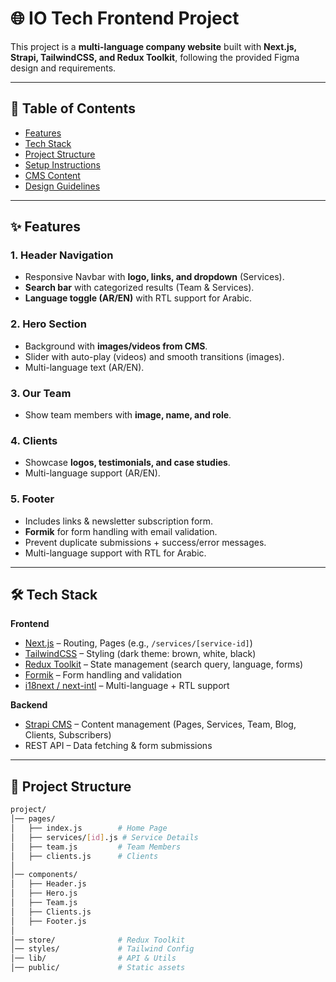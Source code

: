 # 🌐 IO Tech Frontend Project

This project is a **multi-language company website** built with **Next.js, Strapi, TailwindCSS, and Redux Toolkit**, following the provided Figma design and requirements.  

---

## 📑 Table of Contents
- [Features](#features)
- [Tech Stack](#tech-stack)
- [Project Structure](#project-structure)
- [Setup Instructions](#setup-instructions)
- [CMS Content](#cms-content)
- [Design Guidelines](#design-guidelines)

---

## ✨ Features
### 1. Header Navigation
- Responsive Navbar with **logo, links, and dropdown** (Services).  
- **Search bar** with categorized results (Team & Services).  
- **Language toggle (AR/EN)** with RTL support for Arabic.  

### 2. Hero Section
- Background with **images/videos from CMS**.  
- Slider with auto-play (videos) and smooth transitions (images).  
- Multi-language text (AR/EN).  

### 3. Our Team
- Show team members with **image, name, and role**.  

### 4. Clients
- Showcase **logos, testimonials, and case studies**.  
- Multi-language support (AR/EN).  

### 5. Footer
- Includes links & newsletter subscription form.  
- **Formik** for form handling with email validation.  
- Prevent duplicate submissions + success/error messages.  
- Multi-language support with RTL for Arabic.  

---

## 🛠️ Tech Stack
**Frontend**  
- [Next.js](https://nextjs.org/) – Routing, Pages (e.g., `/services/[service-id]`)  
- [TailwindCSS](https://tailwindcss.com/) – Styling (dark theme: brown, white, black)  
- [Redux Toolkit](https://redux-toolkit.js.org/) – State management (search query, language, forms)  
- [Formik](https://formik.org/) – Form handling and validation  
- [i18next / next-intl](https://www.i18next.com/) – Multi-language + RTL support  

**Backend**  
- [Strapi CMS](https://strapi.io/) – Content management (Pages, Services, Team, Blog, Clients, Subscribers)  
- REST API – Data fetching & form submissions  

---

## 📂 Project Structure
```bash
project/
│── pages/
│   ├── index.js        # Home Page
│   ├── services/[id].js # Service Details
│   ├── team.js         # Team Members
│   ├── clients.js      # Clients
│
│── components/
│   ├── Header.js
│   ├── Hero.js
│   ├── Team.js
│   ├── Clients.js
│   ├── Footer.js
│
│── store/              # Redux Toolkit
│── styles/             # Tailwind Config
│── lib/                # API & Utils
│── public/             # Static assets
